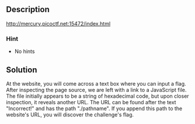 ## Description
http://mercury.picoctf.net:15472/index.html
### Hint
- No hints
## Solution
At the website, you will come across a text box where you can input a flag. After inspecting the page source, we are left with a link to a JavaScript file. The file initially appears to be a string of hexadecimal code, but upon closer inspection, it reveals another URL. The URL can be found after the text "Incorrect!" and has the path "./pathname". If you append this path to the website's URL, you will discover the challenge's flag.
